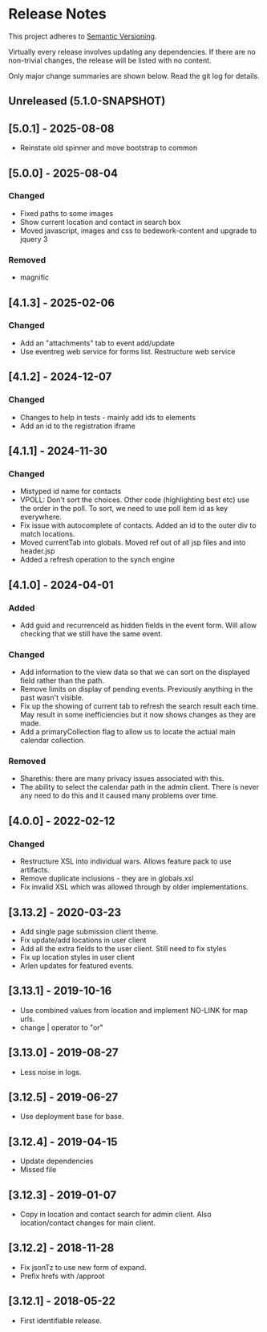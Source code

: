 # Release Notes

This project adheres to [Semantic Versioning](https://semver.org/spec/v2.0.0.html).

Virtually every release involves updating any dependencies. If there are no non-trivial changes, the release will be listed with no content. 

Only major change summaries are shown below. Read the git log for details.

## Unreleased (5.1.0-SNAPSHOT)

## [5.0.1] - 2025-08-08
* Reinstate old spinner and move bootstrap to common

## [5.0.0] - 2025-08-04

### Changed
- Fixed paths to some images
- Show current location and contact in search box 
- Moved javascript, images and css to bedework-content and upgrade to jquery 3

### Removed
- magnific 
 
## [4.1.3] - 2025-02-06

### Changed
- Add an "attachments" tab to event add/update 
- Use eventreg web service for forms list. Restructure web service 

## [4.1.2] - 2024-12-07

### Changed
- Changes to help in tests - mainly add ids to elements 
- Add an id to the registration iframe 

## [4.1.1] - 2024-11-30

### Changed
- Mistyped id name for contacts 
- VPOLL: Don't sort the choices. Other code (highlighting best etc) use the order in the poll. To sort, we need to use poll item id as key everywhere.
- Fix issue with autocomplete of contacts. Added an id to the outer div to match locations. 
- Moved currentTab into globals. Moved ref out of all jsp files and into header.jsp 
- Added a refresh operation to the synch engine

## [4.1.0] - 2024-04-01

### Added
- Add guid and recurrenceId as hidden fields in the event form. Will allow checking that we still have the same event.

### Changed
- Add information to the view data so that we can sort on the displayed field rather than the path. 
- Remove limits on display of pending events. Previously anything in the past wasn't visible.
- Fix up the showing of current tab to refresh the search result each time. May result in some inefficiencies but it now shows changes as they are made. 
- Add a primaryCollection flag to allow us to locate the actual main calendar collection. 

### Removed
- Sharethis: there are many privacy issues associated with this.
- The ability to select the calendar path in the admin client. There is never any need to do this and it caused many problems over time.

## [4.0.0] - 2022-02-12

### Changed
- Restructure XSL into individual wars. Allows feature pack to use artifacts. 
- Remove duplicate inclusions - they are in globals.xsl
- Fix invalid XSL which was allowed through by older implementations.

## [3.13.2] - 2020-03-23
* Add single page submission client theme.
* Fix update/add locations in user client
* Add all the extra fields to the user client. Still need to fix styles
* Fix up location styles in user client
* Arlen updates for featured events.

## [3.13.1] - 2019-10-16
* Use combined values from location and implement NO-LINK for map urls.
* change | operator to "or"

## [3.13.0] - 2019-08-27
* Less noise in logs.

## [3.12.5] - 2019-06-27
* Use deployment base for base.

## [3.12.4] - 2019-04-15
* Update dependencies
* Missed file

## [3.12.3] - 2019-01-07
* Copy in location and contact search for admin client. Also location/contact changes for main client.

## [3.12.2] - 2018-11-28
* Fix jsonTz to use new form of expand.
* Prefix hrefs with /approot
 
## [3.12.1] - 2018-05-22
* First identifiable release.
